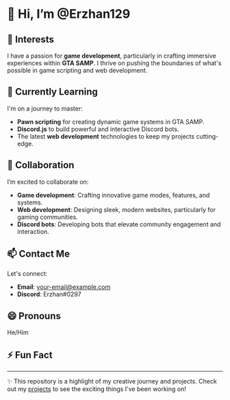 # 👋 Hi, I’m @Erzhan129

## 👀 Interests
I have a passion for **game development**, particularly in crafting immersive experiences within **GTA SAMP**. I thrive on pushing the boundaries of what's possible in game scripting and web development.

## 🌱 Currently Learning
I'm on a journey to master:
- **Pawn scripting** for creating dynamic game systems in GTA SAMP.
- **Discord.js** to build powerful and interactive Discord bots.
- The latest **web development** technologies to keep my projects cutting-edge.

## 💞️ Collaboration
I’m excited to collaborate on:
- **Game development**: Crafting innovative game modes, features, and systems.
- **Web development**: Designing sleek, modern websites, particularly for gaming communities.
- **Discord bots**: Developing bots that elevate community engagement and interaction.

## 📫 Contact Me
Let's connect:
- **Email**: your-email@example.com
- **Discord**: Erzhan#0297

## 😄 Pronouns
He/Him

## ⚡ Fun Fact
---

✨ This repository is a highlight of my creative journey and projects. Check out my [projects](#) to see the exciting things I've been working on!

<!---
Erzhan129/Erzhan129 is a ✨ special ✨ repository because its `README.md` (this file) appears on your GitHub profile.
You can click the Preview link to take a look at your changes.
--->
